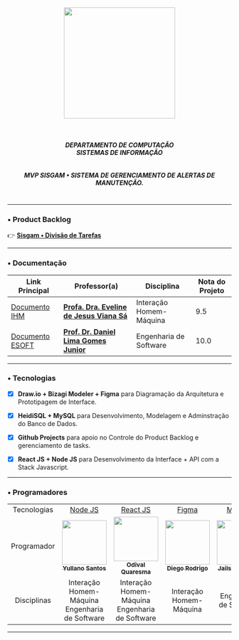 <div>
  <h5 align="center">
  </br> <img src="https://user-images.githubusercontent.com/40738499/168456236-ce8aac11-ddb7-4dbb-a540-00c39e10927b.png" width="250px" />
  </br></br></br></br>
  DEPARTAMENTO DE COMPUTAÇÃO </br>
  SISTEMAS DE INFORMAÇÃO
  </br></br></br>
  MVP SISGAM • SISTEMA DE GERENCIAMENTO DE ALERTAS DE MANUTENÇÃO. </br>
  </br>
  </h5>
</div>

---
### • Product Backlog

👉 <a href="https://github.com/yullano90/emserf_service_map_manager/projects/1?fullscreen=true"> **Sisgam • Divisão de Tarefas** </a>

---

### • Documentação

| Link Principal | Professor(a) | Disciplina | Nota do Projeto |
| ----------- | ---------------------- | ------------------------- | ---- |
| <a href="https://github.com/yullano90/emserf_service_map_manager/blob/master/docs-ifma/IHM-doc.md"> Documento IHM </a> | <a href="https://br.linkedin.com/in/eveline-s%C3%A1-436349162"> **Profa. Dra. Eveline de Jesus Viana Sá** </a> | Interação Homem-Máquina | 9.5 |
| <a href="https://github.com/yullano90/emserf_service_map_manager/blob/master/docs-ifma/ESOFT-doc.md"> Documento ESOFT </a> | <a href="https://br.linkedin.com/in/danieljr"> **Prof. Dr. Daniel Lima Gomes Junior** </a> | Engenharia de Software  | 10.0 |


---
### • Tecnologias

- [x] **Draw.io + Bizagi Modeler + Figma** para Diagramação da Arquitetura e Prototipagem de Interface.

- [x] **HeidiSQL + MySQL** para Desenvolvimento, Modelagem e Adminstração do Banco de Dados.

- [x] **Github Projects** para apoio no Controle do Product Backlog e gerenciamento de tasks.

- [x] **React JS + Node JS** para Desenvolvimento da Interface + API com a Stack Javascript.

---

### • Programadores

<table>

<tr>

<td align="center"><a> Tecnologias <br/> </a></td>

<td align="center"><a href="https://github.com/yullano90/emserf_service_map_manager/tree/master/_Back-end"> Node JS </a></td>

<td align="center"><a href="https://github.com/yullano90/emserf_service_map_manager/tree/master/_Front-end"> React JS </a></td>

<td align="center"><a href="https://www.figma.com/proto/8nohgZFsrHimifrt5FvQzy/Projeto-EMSERF?node-id=5%3A2&scaling=contain&page-id=0%3A1&starting-point-node-id=5%3A2"> Figma </a></td>

<td align="center"><a href="https://github.com/yullano90/emserf_service_map_manager/tree/master/_Database"> MySQL </a>
</td>

</tr>


<tr>

<td align="center"><a> Programador <br/> </a></td>

<td align="center"><a href="https://github.com/yullano90/"><img src="https://avatars.githubusercontent.com/u/40738499?v=4" width="100px;" alt=""/><br /><sub><b>Yullano Santos</b></td>

<td align="center"><a href="https://github.com/odivalq"><img src="https://avatars.githubusercontent.com/u/11811499?v=4" width="100px;" alt=""/><br /><sub><b>Odival Quaresma</b></td>

<td align="center"><a href="https://github.com/DiegoRodrig0"><img src="https://avatars.githubusercontent.com/u/84028669?v=4" width="100px;" alt=""/><br /><sub><b>Diego Rodrigo </b></td>

<td align="center"><a href="https://github.com/scjailson"><img src="https://avatars.githubusercontent.com/u/54485111?v=4" width="100px;" alt=""/><br /><sub><b>Jailson Soares</b></sub></a><br /></td>

</tr>

<tr>

<td align="center"><a> Disciplinas <br/> </a></td>

<td align="center"><a>Interação Homem-Máquina<br/>Engenharia de Software<br/></a></td>

<td align="center"><a>Interação Homem-Máquina<br/>Engenharia de Software<br/></a></td>

<td align="center"><a>Interação Homem-Máquina</a></td>

<td align="center"><a>Engenharia de Software</a></td>

</tr>

</table>

---
